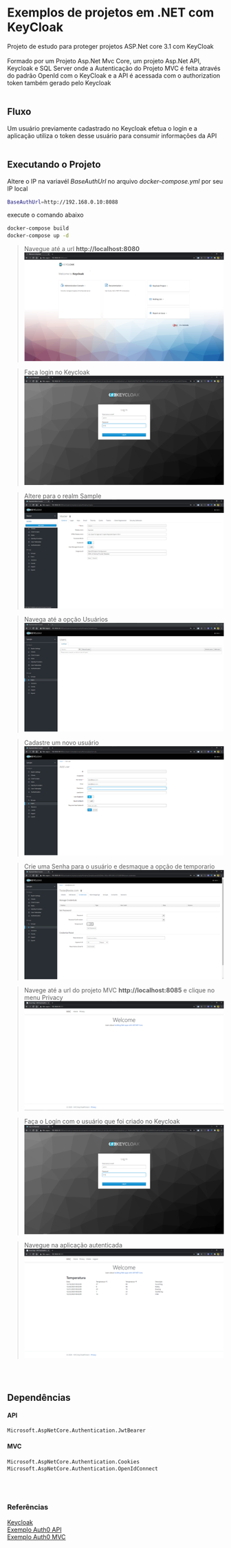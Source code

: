 # Exemplos de projetos em .NET com KeyCloak

Projeto de estudo para proteger projetos ASP.Net core 3.1 com KeyCloak<br/><br/>
Formado por um Projeto Asp.Net Mvc Core, um projeto Asp.Net API, Keycloak e SQL Server onde a Autenticação do Projeto MVC é feita através do padrão OpenId com o KeyCloak e a API é acessada com o authorization token também gerado pelo Keycloak <br/>
<br/>
## Fluxo 
Um usuário previamente cadastrado no Keycloak efetua o login e a aplicação utiliza o token desse usuário para consumir informações da API
<br/>
<br/>

## Executando o Projeto
Altere o IP na variavél *BaseAuthUrl* no arquivo *docker-compose.yml* por seu IP local
```bash
BaseAuthUrl=http://192.168.0.10:8088
```


execute o comando abaixo
```bash
docker-compose build
docker-compose up -d 
```

> Navegue até a url **http://localhost:8080**
![home](asset/01%20HomeKeycloak.PNG)

> Faça login no Keycloak
![Login](asset/02%20LoginKeyCloak.PNG)

> Altere para o realm Sample
![Realm](asset/03%20RealmKeyCloak.PNG)

> Navega até a opção Usuários
![Usuarios](asset/04%20UsuariosKeycloak.PNG)

> Cadastre um novo usuário
![Novousuario](asset/05%20RegistroUsuariosKeycloak.PNG)

> Crie uma Senha para o usuário e desmaque a opção de temporario
![Senhausuario](asset/06%20SenhaUsuariosKeycloak.PNG)


> Navege até a url do projeto MVC **http://localhost:8085** e clique no menu Privacy
![HomeMVC](asset/07%20HomeDoMVC.PNG)

> Faça o Login com o usuário que foi criado no Keycloak
![LoginUsuario](asset/02%20LoginKeyCloak.PNG)

> Navegue na aplicação autenticada
![HomeAutenticada](asset/09%20HomeAutenticada.PNG)

<br/>
<br/>

## Dependências

#### API

```bash
Microsoft.AspNetCore.Authentication.JwtBearer
```


#### MVC
```bash
Microsoft.AspNetCore.Authentication.Cookies 
Microsoft.AspNetCore.Authentication.OpenIdConnect
```




<br/>
<br/>


### Referências
[Keycloak](https://www.keycloak.org/docs/latest/getting_started/) <br/>
[Exemplo Auth0 API](https://auth0.com/docs/quickstart/backend/aspnet-core-webapi) <br/>
[Exemplo Auth0 MVC](https://auth0.com/docs/quickstart/webapp/aspnet-core-3)
